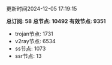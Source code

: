 更新时间2024-12-05 17:19:15

**总订阅: 58**
**总节点: 10492**
**有效节点: 9351**
- trojan节点: 1731
- v2ray节点: 6534
- ss节点: 1073
- ssr节点: 13
